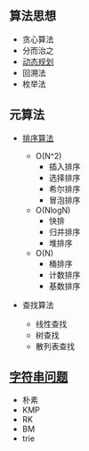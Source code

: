 ## 算法思想
- 贪心算法
- 分而治之
- [动态规划](./dynamic-programing.md)
- 回溯法
- 枚举法

## 元算法
- [排序算法](./sorting_algorithm/ten-basic-sorting.md)
    - O(N^2)
        - 插入排序
        - 选择排序
        - 希尔排序
        - 冒泡排序
    - O(NlogN)
        - 快排
        - 归并排序
        - 堆排序
    - O(N)
        - 桶排序
        - 计数排序
        - 基数排序

- 查找算法
    - 线性查找
    - 树查找
    - 散列表查找

## [字符串问题](./string_algorithm/five-string-matching.md)
- 朴素
- KMP
- RK
- BM
- trie
